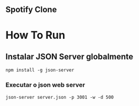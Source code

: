## Spotify Clone

# How To Run

## Instalar JSON Server globalmente
`npm install -g json-server`

### Executar o json web server

`json-server server.json -p 3001 -w -d 500`
